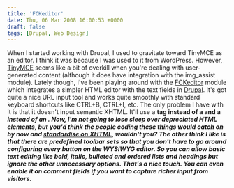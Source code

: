 ```yaml
---
title: 'FCKeditor'
date: Thu, 06 Mar 2008 16:00:53 +0000
draft: false
tags: [Drupal, Web Design]
---
```


When I started working with Drupal, I used to gravitate toward TinyMCE as an editor. I think it was because I was used to it from WordPress. However, [TinyMCE](http://drupal.org/project/tinymce) seems like a bit of overkill when you're dealing with user-generated content (although it does have integration with the img_assist module). Lately though, I've been playing around with the [FCKeditor](http://drupal.org/project/fckeditor) module which integrates a simpler HTML editor with the text fields in [Drupal](http://drupal.org/). It's got quite a nice URL input tool and works quite smoothly with standard keyboard shortcuts like CTRL+B, CTRL+I, etc. The only problem I have with it is that it doesn't input semantic XHTML. It'll use a <b> tag instead of a <strong> and a <i> instead of an <em>. Now, I'm not going to lose sleep over depreciated HTML elements, but you'd think the people coding these things would catch on by now and [standardise on XHTML](http://www.webstandards.org/), wouldn't you? The other think I like is that there are predefined toolbar sets so that you don't have to go around configuring every button on the WYSIWYG editor. So you can allow basic text editing like bold, italic, bulleted and ordered lists and headings but ignore the other unnecessary options. That's a nice touch. You can even enable it on comment fields if you want to capture richer input from visitors.